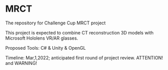 # MRCT
The repository for Challenge Cup MRCT project

This project is expected to combine CT reconstruction 3D models with Microsoft Hololens VR\/AR glasses.

Proposed Tools: C# \& Unity \& OpenGL

Timeline: Mar,1,2022; anticipated first round of project review. ATTENTION! and WARNING!
